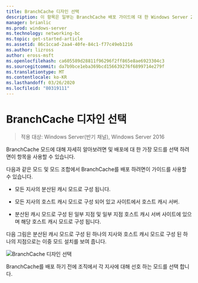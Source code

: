 ```yaml
---
title: BranchCache 디자인 선택
description: 이 항목은 일부는 BranchCache 배포 가이드에 대 한 Windows Server 2016, 지사에 WAN 대역폭 사용량을 최적화 하기 위해 분산 및 호스트 캐시 모드로 BranchCache를 배포 하는 방법을 보여 주는
manager: brianlic
ms.prod: windows-server
ms.technology: networking-bc
ms.topic: get-started-article
ms.assetid: 86c1ccad-2aa4-40fe-84c1-f77c49eb1216
ms.author: lizross
author: eross-msft
ms.openlocfilehash: ca605589d28811f96296f2ff865e8ae6923304c3
ms.sourcegitcommit: da7b9bce1eba369bcd156639276f6899714e279f
ms.translationtype: MT
ms.contentlocale: ko-KR
ms.lasthandoff: 03/26/2020
ms.locfileid: "80319111"
---
```

# <a name="choosing-a-branchcache-design"></a>BranchCache 디자인 선택

>적용 대상: Windows Server(반기 채널), Windows Server 2016

BranchCache 모드에 대해 자세히 알아보려면 및 배포에 대 한 가장 모드를 선택 하려면이 항목을 사용할 수 있습니다.  
  
다음과 같은 모드 및 모드 조합에서 BranchCache를 배포 하려면이 가이드를 사용할 수 있습니다.  
  
-   모든 지사의 분산된 캐시 모드로 구성 됩니다.  
  
-   모든 지사의 호스트 캐시 모드로 구성 되어 있고 사이트에서 호스트 캐시 서버.  
  
-   분산된 캐시 모드로 구성 된 일부 지점 및 일부 지점 호스트 캐시 서버 사이트에 있으며 해당 호스트 캐시 모드로 구성 됩니다.  
  
다음 그림은 분산된 캐시 모드로 구성 된 하나의 지사와 호스트 캐시 모드로 구성 된 하나의 지점으로는 이중 모드 설치를 보여 줍니다.  
  
![BranchCache 디자인 선택](../../media/Choosing-a-BranchCache-Design/bc_new_modes.jpg)  
  
BranchCache를 배포 하기 전에 조직에서 각 지사에 대해 선호 하는 모드를 선택 합니다.  
  


